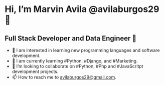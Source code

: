 # Hi, I’m Marvin Avila @avilaburgos29 👋 

## Full Stack Developer and Data Engineer 🚀

- 👀 I am interested in learning new programming languages and software development.
- 🌱 I am currently learning #Python, #Django, and #Marketing.
- 💞️ I’m looking to collaborate on #Python, #Php and #JavaScritpt development projects.
- 📫 How to reach me to avilaburgos29@gmail.com.
